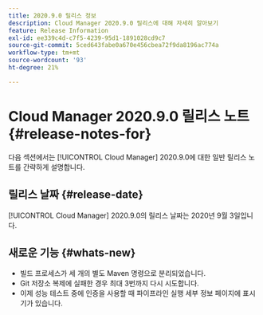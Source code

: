 ```yaml
---
title: 2020.9.0 릴리스 정보
description: Cloud Manager 2020.9.0 릴리스에 대해 자세히 알아보기
feature: Release Information
exl-id: ee339c4d-c7f5-4239-95d1-1891028cd9c7
source-git-commit: 5ced643fabe0a670e456cbea72f9da8196ac774a
workflow-type: tm+mt
source-wordcount: '93'
ht-degree: 21%

---
```


# Cloud Manager 2020.9.0 릴리스 노트 {#release-notes-for}

다음 섹션에서는 [!UICONTROL Cloud Manager] 2020.9.0에 대한 일반 릴리스 노트를 간략하게 설명합니다.

## 릴리스 날짜 {#release-date}

[!UICONTROL Cloud Manager] 2020.9.0의 릴리스 날짜는 2020년 9월 3일입니다.

## 새로운 기능 {#whats-new}

* 빌드 프로세스가 세 개의 별도 Maven 명령으로 분리되었습니다.
* Git 저장소 복제에 실패한 경우 최대 3번까지 다시 시도합니다.
* 이제 성능 테스트 중에 인증을 사용할 때 파이프라인 실행 세부 정보 페이지에 표시기가 있습니다.
